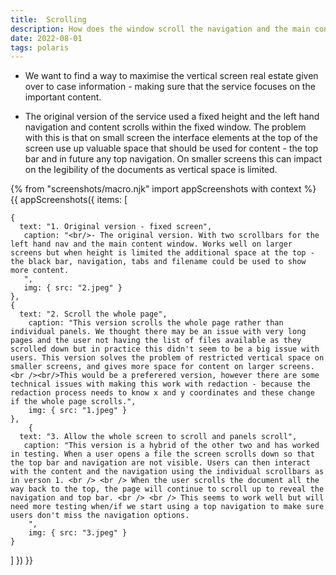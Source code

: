 ```yaml
---
title:  Scrolling
description: How does the window scroll the navigation and the main content window to maximise space for content
date: 2022-08-01
tags: polaris
---
```


* We want to find a way to maximise the vertical screen real estate given over to case information - making sure that the service focuses on the important content.

* The original version of the service used a fixed height and the left hand navigation and content scrolls within the fixed window. The problem with this is that on small screen the interface elements at the top of the screen use up valuable space that should be used for content - the top bar and in future any top navigation. On smaller screens this can impact on the legibility of the documents as vertical space is limited.




<!-- ## User needs

<b>As a prosecuter </b>
I need to find a case<br />

<b>As a prosecuter </b>
I need to do the thing<br /> -->



{% from "screenshots/macro.njk" import appScreenshots with context %}
{{ appScreenshots({
  items: [

    {
      text: "1. Original version - fixed screen",
       caption: "<br/>- The original version. With two scrollbars for the left hand nav and the main content window. Works well on larger screens but when height is limited the additional space at the top - the black bar, navigation, tabs and filename could be used to show more content.
       ",
       img: { src: "2.jpeg" }
    }, 
    {
      text: "2. Scroll the whole page",
        caption: "This version scrolls the whole page rather than individual panels. We thought there may be an issue with very long pages and the user not having the list of files available as they scrolled down but in practice this didn't seem to be a big issue with users. This version solves the problem of restricted vertical space on smaller screens, and gives more space for content on larger screens. <br /><br/>This would be a preferered version, however there are some technical issues with making this work with redaction - because the redaction process needs to know x and y coordinates and these change if the whole page scrolls.",
        img: { src: "1.jpeg" }
    },
        {
      text: "3. Allow the whole screen to scroll and panels scroll",
       caption: "This version is a hybrid of the other two and has worked in testing. When a user opens a file the screen scrolls down so that the top bar and navigation are not visible. Users can then interact with the content and the navigation using the individual scrollbars as in verson 1. <br /> <br /> When the user scrolls the document all the way back to the top, the page will continue to scroll up to reveal the navigation and top bar. <br /> <br /> This seems to work well but will need more testing when/if we start using a top navigation to make sure users don't miss the navigation options.
        ",
        img: { src: "3.jpeg" }
    }

            

  ]
}) }}



<!-- ## User research -->